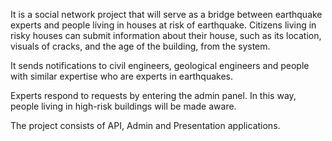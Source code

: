 It is a social network project that will serve as a bridge between earthquake experts and people living in houses at risk of earthquake. Citizens living in risky houses can submit information about their house, such as its location, visuals of cracks, and the age of the building, from the system.

It sends notifications to civil engineers, geological engineers and people with similar expertise who are experts in earthquakes.

Experts respond to requests by entering the admin panel. In this way, people living in high-risk buildings will be made aware.

The project consists of API, Admin and Presentation applications.
